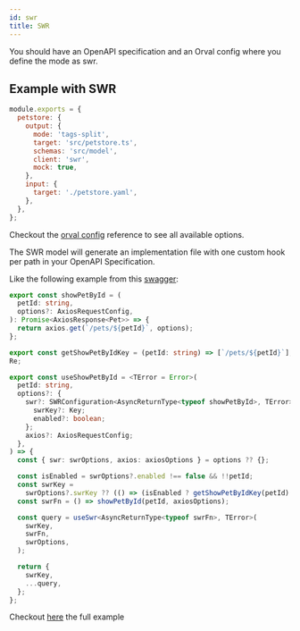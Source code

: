 ```yaml
---
id: swr
title: SWR
---
```


You should have an OpenAPI specification and an Orval config where you define the mode as swr.

## Example with SWR

```js
module.exports = {
  petstore: {
    output: {
      mode: 'tags-split',
      target: 'src/petstore.ts',
      schemas: 'src/model',
      client: 'swr',
      mock: true,
    },
    input: {
      target: './petstore.yaml',
    },
  },
};
```

Checkout the [orval config](../reference/configuration/full-example) reference to see all available options.

The SWR model will generate an implementation file with one custom hook per path in your OpenAPI Specification.

Like the following example from this <a href="https://github.com/orval-labs/orval/blob/master/samples/react-app-with-swr/petstore.yaml" target="_blank">swagger</a>:

```ts
export const showPetById = (
  petId: string,
  options?: AxiosRequestConfig,
): Promise<AxiosResponse<Pet>> => {
  return axios.get(`/pets/${petId}`, options);
};

export const getShowPetByIdKey = (petId: string) => [`/pets/${petId}`];
Re;

export const useShowPetById = <TError = Error>(
  petId: string,
  options?: {
    swr?: SWRConfiguration<AsyncReturnType<typeof showPetById>, TError> & {
      swrKey?: Key;
      enabled?: boolean;
    };
    axios?: AxiosRequestConfig;
  },
) => {
  const { swr: swrOptions, axios: axiosOptions } = options ?? {};

  const isEnabled = swrOptions?.enabled !== false && !!petId;
  const swrKey =
    swrOptions?.swrKey ?? (() => (isEnabled ? getShowPetByIdKey(petId) : null));
  const swrFn = () => showPetById(petId, axiosOptions);

  const query = useSwr<AsyncReturnType<typeof swrFn>, TError>(
    swrKey,
    swrFn,
    swrOptions,
  );

  return {
    swrKey,
    ...query,
  };
};
```

Checkout <a href="https://github.com/orval-labs/orval/blob/master/samples/react-app-with-swr" target="_blank">here</a> the full example
